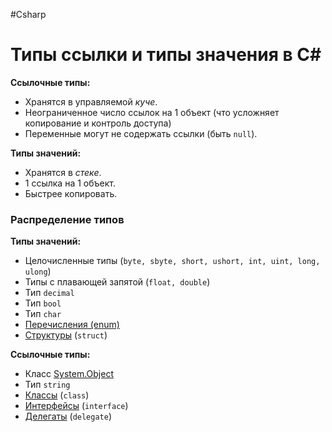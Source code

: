 #Csharp 

# Типы ссылки и типы значения в C#

**Ссылочные типы:**
- Хранятся в управляемой *куче*.
- Неограниченное число ссылок на 1 объект (что усложняет копирование и контроль доступа)
- Переменные могут не содержать ссылки (быть `null`).

**Типы значений:**
- Хранятся в *стеке*.
- 1 ссылка на 1 объект.
- Быстрее копировать.

### Распределение типов

**Типы значений:**
- Целочисленные типы (`byte, sbyte, short, ushort, int, uint, long, ulong`)
- Типы с плавающей запятой (`float, double`)
- Тип `decimal`
- Тип `bool`
- Тип `char`
- [Перечисления (enum)](1.%20Languages/C-sharp/0.%20Введение/_Особые%20типы/Перечисления%20(enum).md) 
- [Структуры](1.%20Languages/C-sharp/0.%20Введение/2.%20Классы%20и%20структуры/1.%20Структуры.md) (`struct`)

**Ссылочные типы:**
- Класс [System.Object](1.%20Languages/C-sharp/0.%20Введение/2.%20Классы%20и%20структуры/System.Object.md)
- Тип `string`
- [Классы](1.%20Languages/C-sharp/0.%20Введение/2.%20Классы%20и%20структуры/1.%20Классы.md) (`class`)
- [Интерфейсы](1.%20Languages/C-sharp/0.%20Введение/3.%20Интерфейсы/1.%20Интерфейсы.md) (`interface`)
- [Делегаты](1.%20Languages/C-sharp/0.%20Введение/3.%20Делегаты/1.%20Делегаты.md) (`delegate`)
